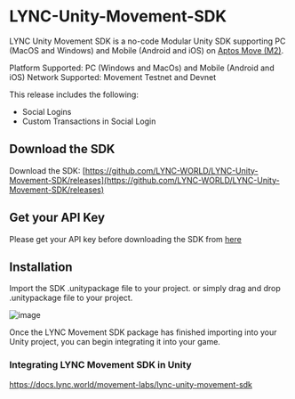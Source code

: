 # LYNC-Unity-Movement-SDK
LYNC Unity Movement SDK is a no-code Modular Unity SDK supporting PC (MacOS and Windows) and Mobile (Android and iOS) on [Aptos Move (M2)](https://movementlabs.xyz/). 

Platform Supported: PC (Windows and MacOs) and Mobile (Android and iOS)
Network Supported: Movement Testnet and Devnet

This release includes the following:
- Social Logins
- Custom Transactions in Social Login

## Download the SDK
Download the SDK: [https://github.com/LYNC-WORLD/LYNC-Unity-Movement-SDK/releases](https://github.com/LYNC-WORLD/LYNC-Unity-Movement-SDK/releases)

## Get your API Key
Please get your API key before downloading the SDK from [here](https://www.lync.world/form.html)

## Installation
Import the SDK .unitypackage file to your project. or simply drag and drop .unitypackage file to your project.

![image](https://github.com/LYNC-WORLD/LYNC-Unity-AA/assets/42548654/f7d176b5-2871-44d1-b121-bc43a4ecbbbc)

Once the LYNC Movement SDK package has finished importing into your Unity project, you can begin integrating it into your game.

### Integrating LYNC Movement SDK in Unity

https://docs.lync.world/movement-labs/lync-unity-movement-sdk
